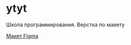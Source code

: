 # ytyt
Школа программирования. Верстка по макету

[Макет Figma](https://www.figma.com/design/xp8E5O0HLQAu3lObSVDD9A/YtYt?node-id=0-1&t=5PZVWzpGoEHC8B6R-1)
